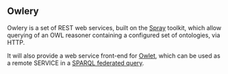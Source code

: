 ## Owlery

Owlery is a set of REST web services, built on the [Spray](http://spray.io) toolkit, which allow querying of an OWL reasoner containing a configured set of ontologies, via HTTP.

It will also provide a web service front-end for [Owlet](https://github.com/phenoscape/owlet), which can be used as a remote SERVICE in a [SPARQL federated query](http://www.w3.org/TR/sparql11-federated-query/).
